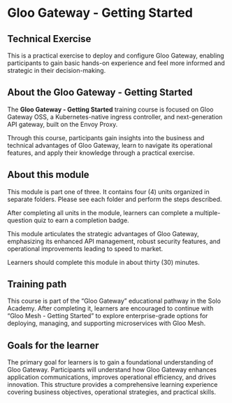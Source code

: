 # Gloo Gateway - Getting Started

## Technical Exercise

This is a practical exercise to deploy and configure Gloo Gateway, enabling participants to gain basic hands-on experience and feel more informed and strategic in their decision-making.

## About the Gloo Gateway - Getting Started

The **Gloo Gateway - Getting Started** training course is focused on Gloo Gateway OSS, a Kubernetes-native ingress controller, and next-generation API gateway, built on the Envoy Proxy. 

Through this course, participants gain insights into the business and technical advantages of Gloo Gateway, learn to navigate its operational features, and apply their knowledge through a practical exercise.

## About this module

This module is part one of three. It contains four (4) units organized in separate folders. Please see each folder and perform the steps described.

After completing all units in the module, learners can complete a multiple-question quiz to earn a completion badge.

This module articulates the strategic advantages of Gloo Gateway, emphasizing its enhanced API management, robust security features, and operational improvements leading to speed to market.

Learners should complete this module in about thirty (30) minutes.

## Training path
This course is part of the “Gloo Gateway” educational pathway in the Solo Academy. After completing it, learners are encouraged to continue with “Gloo Mesh - Getting Started” to explore enterprise-grade options for deploying, managing, and supporting microservices with Gloo Mesh.

## Goals for the learner
The primary goal for learners is to gain a foundational understanding of Gloo Gateway. Participants will understand how Gloo Gateway enhances application communications, improves operational efficiency, and drives innovation. This structure provides a comprehensive learning experience covering business objectives, operational strategies, and practical skills.
